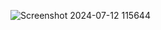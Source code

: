 ![Screenshot 2024-07-12 115644](https://github.com/user-attachments/assets/698bf8d9-3770-495f-953a-8d760bfdb78c)
